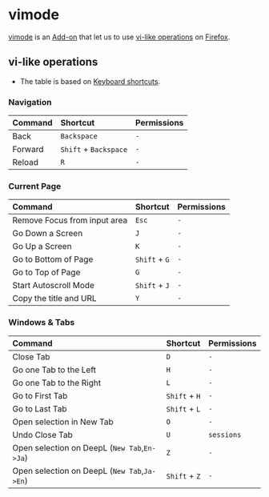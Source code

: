 # vimode
[vimode](https://ghsable.github.io/vimode/) is an [Add-on](https://addons.mozilla.org/en-US/firefox/) that let us to use [vi-like operations](#vi-like-operations) on [Firefox](https://www.mozilla.org/en-US/firefox/browsers/).

## vi-like operations
* The table is based on [Keyboard shortcuts](https://support.mozilla.org/en-US/kb/keyboard-shortcuts-perform-firefox-tasks-quickly).
### Navigation
| Command | Shortcut              | Permissions |
| :---    | :---                  | :---        |
| Back    | `Backspace`           | `-`         |
| Forward | `Shift` + `Backspace` | `-`         |
| Reload  | `R`                   | `-`         |

### Current Page
| Command                      | Shortcut              | Permissions |
| :---                         | :---                  | :---        |
| Remove Focus from input area | `Esc`                 | `-`         |
| Go Down a Screen             | `J`                   | `-`         |
| Go Up a Screen               | `K`                   | `-`         |
| Go to Bottom of Page         | `Shift` + `G`         | `-`         |
| Go to Top of Page            | `G`                   | `-`         |
| Start Autoscroll Mode        | `Shift` + `J`         | `-`         |
| Copy the title and URL       | `Y`                   | `-`         |

### Windows & Tabs
| Command                                          | Shortcut              | Permissions |
| :---                                             | :---                  | :---        |
| Close Tab                                        | `D`                   | `-`         |
| Go one Tab to the Left                           | `H`                   | `-`         |
| Go one Tab to the Right                          | `L`                   | `-`         |
| Go to First Tab                                  | `Shift` + `H`         | `-`         |
| Go to Last Tab                                   | `Shift` + `L`         | `-`         |
| Open selection in New Tab                        | `O`                   | `-`         |
| Undo Close Tab                                   | `U`                   | `sessions`  |
| Open selection on DeepL (`New Tab`,`En->Ja`)     | `Z`                   | `-`         |
| Open selection on DeepL (`New Tab`,`Ja->En`)     | `Shift` + `Z`         | `-`         |
